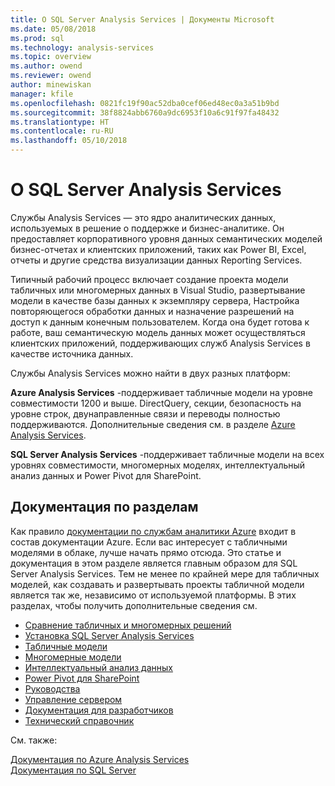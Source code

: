 ```yaml
---
title: О SQL Server Analysis Services | Документы Microsoft
ms.date: 05/08/2018
ms.prod: sql
ms.technology: analysis-services
ms.topic: overview
ms.author: owend
ms.reviewer: owend
author: minewiskan
manager: kfile
ms.openlocfilehash: 0821fc19f90ac52dba0cef06ed48ec0a3a51b9bd
ms.sourcegitcommit: 38f8824abb6760a9dc6953f10a6c91f97fa48432
ms.translationtype: HT
ms.contentlocale: ru-RU
ms.lasthandoff: 05/10/2018
---
```

# <a name="about-sql-server-analysis-services"></a>О SQL Server Analysis Services

Службы Analysis Services — это ядро аналитических данных, используемых в решение о поддержке и бизнес-аналитике. Он предоставляет корпоративного уровня данных семантических моделей бизнес-отчетах и клиентских приложений, таких как Power BI, Excel, отчеты и другие средства визуализации данных Reporting Services.  

Типичный рабочий процесс включает создание проекта модели табличных или многомерных данных в Visual Studio, развертывание модели в качестве базы данных к экземпляру сервера, Настройка повторяющегося обработки данных и назначение разрешений на доступ к данным конечным пользователем. Когда она будет готова к работе, ваш семантическую модель данных может осуществляться клиентских приложений, поддерживающих служб Analysis Services в качестве источника данных.  

Службы Analysis Services можно найти в двух разных платформ: 

**Azure Analysis Services** -поддерживает табличные модели на уровне совместимости 1200 и выше. DirectQuery, секции, безопасность на уровне строк, двунаправленные связи и переводы полностью поддерживаются. Дополнительные сведения см. в разделе [Azure Analysis Services](https://docs.microsoft.com/azure/analysis-services/).

**SQL Server Analysis Services** -поддерживает табличные модели на всех уровнях совместимости, многомерных моделях, интеллектуальный анализ данных и Power Pivot для SharePoint.
 
 ## <a name="documentation-by-area"></a>Документация по разделам  
Как правило [документации по службам аналитики Azure](https://docs.microsoft.com/azure/analysis-services/) входит в состав документации Azure. Если вас интересует с табличными моделями в облаке, лучше начать прямо отсюда. Это статье и документация в этом разделе является главным образом для SQL Server Analysis Services. Тем не менее по крайней мере для табличных моделей, как создавать и развертывать проекты табличной модели является так же, независимо от используемой платформы. В этих разделах, чтобы получить дополнительные сведения см.

   
*  [Сравнение табличных и многомерных решений](../analysis-services/comparing-tabular-and-multidimensional-solutions-ssas.md)   
*  [Установка SQL Server Analysis Services](../analysis-services/instances/install-windows/install-analysis-services.md)
*  [Табличные модели](../analysis-services/tabular-models/tabular-models-ssas.md)  
*  [Многомерные модели](../analysis-services/multidimensional-models/multidimensional-models-ssas.md)  
*  [Интеллектуальный анализ данных](../analysis-services/data-mining/data-mining-ssas.md)  
*  [Power Pivot для SharePoint](../analysis-services/power-pivot-sharepoint/power-pivot-for-sharepoint-ssas.md)  
*  [Руководства](../analysis-services/analysis-services-tutorials-ssas.md)   
*  [Управление сервером](../analysis-services/instances/analysis-services-instance-management.md)    
*  [Документация для разработчиков](https://msdn.microsoft.com/library/bb500153(SQL.130).aspx)  
*  [Технический справочник](../analysis-services/powershell/technical-reference-ssas.md)

См. также:

[Документация по Azure Analysis Services](https://docs.microsoft.com/azure/analysis-services/)   
[Документация по SQL Server](../sql-server/sql-server-technical-documentation.md)
